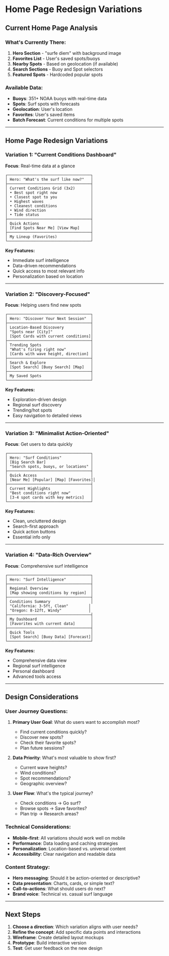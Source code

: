 # Home Page Redesign Variations

## Current Home Page Analysis

### What's Currently There:
1. **Hero Section** - "surfe diem" with background image
2. **Favorites List** - User's saved spots/buoys
3. **Nearby Spots** - Based on geolocation (if available)
4. **Search Sections** - Buoy and Spot selectors
5. **Featured Spots** - Hardcoded popular spots

### Available Data:
- **Buoys**: 351+ NOAA buoys with real-time data
- **Spots**: Surf spots with forecasts
- **Geolocation**: User's location
- **Favorites**: User's saved items
- **Batch Forecast**: Current conditions for multiple spots

---

## Home Page Redesign Variations

### Variation 1: "Current Conditions Dashboard"
**Focus**: Real-time data at a glance

```
┌─────────────────────────────────────┐
│ Hero: "What's the surf like now?"   │
├─────────────────────────────────────┤
│ Current Conditions Grid (3x2)       │
│ • Best spot right now               │
│ • Closest spot to you               │
│ • Highest waves                     │
│ • Cleanest conditions               │
│ • Wind direction                    │
│ • Tide status                       │
├─────────────────────────────────────┤
│ Quick Actions                       │
│ [Find Spots Near Me] [View Map]     │
├─────────────────────────────────────┤
│ My Lineup (Favorites)               │
└─────────────────────────────────────┘
```

**Key Features:**
- Immediate surf intelligence
- Data-driven recommendations
- Quick access to most relevant info
- Personalization based on location

---

### Variation 2: "Discovery-Focused"
**Focus**: Helping users find new spots

```
┌─────────────────────────────────────┐
│ Hero: "Discover Your Next Session"  │
├─────────────────────────────────────┤
│ Location-Based Discovery            │
│ "Spots near [City]"                 │
│ [Spot Cards with current conditions]│
├─────────────────────────────────────┤
│ Trending Spots                      │
│ "What's firing right now"           │
│ [Cards with wave height, direction] │
├─────────────────────────────────────┤
│ Search & Explore                    │
│ [Spot Search] [Buoy Search] [Map]   │
├─────────────────────────────────────┤
│ My Saved Spots                      │
└─────────────────────────────────────┘
```

**Key Features:**
- Exploration-driven design
- Regional surf discovery
- Trending/hot spots
- Easy navigation to detailed views

---

### Variation 3: "Minimalist Action-Oriented"
**Focus**: Get users to data quickly

```
┌─────────────────────────────────────┐
│ Hero: "Surf Conditions"             │
│ [Big Search Bar]                    │
│ "Search spots, buoys, or locations" │
├─────────────────────────────────────┤
│ Quick Access                        │
│ [Near Me] [Popular] [Map] [Favorites]│
├─────────────────────────────────────┤
│ Current Highlights                  │
│ "Best conditions right now"         │
│ [3-4 spot cards with key metrics]   │
└─────────────────────────────────────┘
```

**Key Features:**
- Clean, uncluttered design
- Search-first approach
- Quick action buttons
- Essential info only

---

### Variation 4: "Data-Rich Overview"
**Focus**: Comprehensive surf intelligence

```
┌─────────────────────────────────────┐
│ Hero: "Surf Intelligence"           │
├─────────────────────────────────────┤
│ Regional Overview                   │
│ [Map showing conditions by region]  │
├─────────────────────────────────────┤
│ Conditions Summary                  │
│ "California: 3-5ft, Clean"         │
│ "Oregon: 8-12ft, Windy"            │
├─────────────────────────────────────┤
│ My Dashboard                        │
│ [Favorites with current data]       │
├─────────────────────────────────────┤
│ Quick Tools                         │
│ [Spot Search] [Buoy Data] [Forecast]│
└─────────────────────────────────────┘
```

**Key Features:**
- Comprehensive data view
- Regional surf intelligence
- Personal dashboard
- Advanced tools access

---

## Design Considerations

### User Journey Questions:
1. **Primary User Goal**: What do users want to accomplish most?
   - Find current conditions quickly?
   - Discover new spots?
   - Check their favorite spots?
   - Plan future sessions?

2. **Data Priority**: What's most valuable to show first?
   - Current wave heights?
   - Wind conditions?
   - Spot recommendations?
   - Geographic overview?

3. **User Flow**: What's the typical journey?
   - Check conditions → Go surf?
   - Browse spots → Save favorites?
   - Plan trip → Research areas?

### Technical Considerations:
- **Mobile-first**: All variations should work well on mobile
- **Performance**: Data loading and caching strategies
- **Personalization**: Location-based vs. universal content
- **Accessibility**: Clear navigation and readable data

### Content Strategy:
- **Hero messaging**: Should it be action-oriented or descriptive?
- **Data presentation**: Charts, cards, or simple text?
- **Call-to-actions**: What should users do next?
- **Brand voice**: Technical vs. casual surf language

---

## Next Steps

1. **Choose a direction**: Which variation aligns with user needs?
2. **Refine the concept**: Add specific data points and interactions
3. **Wireframe**: Create detailed layout mockups
4. **Prototype**: Build interactive version
5. **Test**: Get user feedback on the new design 